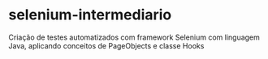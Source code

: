 # selenium-intermediario
Criação de testes automatizados com framework Selenium com linguagem Java, aplicando conceitos de PageObjects e classe Hooks

